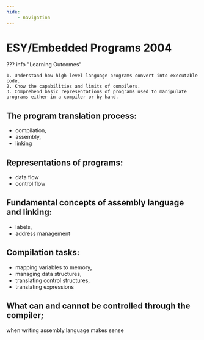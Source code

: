 ```yaml
---
hide:
    - navigation
---
```

# ESY/Embedded Programs 2004

??? info "Learning Outcomes"

    1. Understand how high-level language programs convert into executable code.
    2. Know the capabilities and limits of compilers.
    3. Comprehend basic representations of programs used to manipulate programs either in a compiler or by hand.

## The program translation process: 

- compilation, 
- assembly, 
- linking
  
## Representations of programs: 

- data flow
- control flow

## Fundamental concepts of assembly language and linking: 

- labels, 
- address management

## Compilation tasks: 

- mapping variables to memory, 
- managing data structures, 
- translating control structures, 
- translating expressions

## What can and cannot be controlled through the compiler; 

when writing assembly language makes sense
